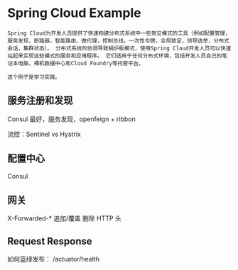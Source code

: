 # Spring Cloud Example

	Spring Cloud为开发人员提供了快速构建分布式系统中一些常见模式的工具（例如配置管理，服务发现，断路器，智能路由，微代理，控制总线，一次性令牌，全局锁定，领导选举，分布式会话，集群状态）。 分布式系统的协调导致锅炉板模式，使用Spring Cloud开发人员可以快速站起来实现这些模式的服务和应用程序。 它们适用于任何分布式环境，包括开发人员自己的笔记本电脑，裸机数据中心和Cloud Foundry等托管平台。

	这个例子是学习实践。

## 服务注册和发现

Consul 最好，服务发现，openfeign + ribbon

流控：Sentinel vs Hystrix

## 配置中心

Consul

## 网关

X-Forwarded-* 追加/覆盖
删除 HTTP 头

## Request Response

如何蓝绿发布：
/actuator/health

